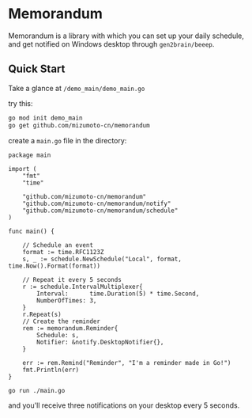 # Memorandum

Memorandum is a library with which you can set up your daily schedule, and get notified on Windows desktop through `gen2brain/beeep`.

## Quick Start

Take a glance at `/demo_main/demo_main.go`

try this:

```bash
go mod init demo_main
go get github.com/mizumoto-cn/memorandum
```

create a `main.go` file in the directory:

<!-- markdownlint-disable MD010 -->

```golang
package main

import (
	"fmt"
	"time"

	"github.com/mizumoto-cn/memorandum"
	"github.com/mizumoto-cn/memorandum/notify"
	"github.com/mizumoto-cn/memorandum/schedule"
)

func main() {

	// Schedule an event
	format := time.RFC1123Z
	s, _ := schedule.NewSchedule("Local", format, time.Now().Format(format))

	// Repeat it every 5 seconds
	r := schedule.IntervalMultiplexer{
		Interval:      time.Duration(5) * time.Second,
		NumberOfTimes: 3,
	}
	r.Repeat(s)
	// Create the reminder
	rem := memorandum.Reminder{
		Schedule: s,
		Notifier: &notify.DesktopNotifier{},
	}

	err := rem.Remind("Reminder", "I'm a reminder made in Go!")
	fmt.Println(err)
}
```

```bash
go run ./main.go
```

and you'll receive three notifications on your desktop every 5 seconds.
